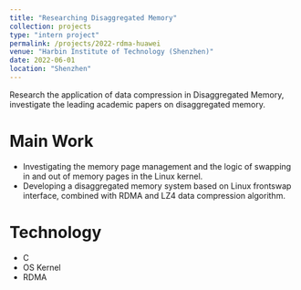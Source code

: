```yaml
---
title: "Researching Disaggregated Memory"
collection: projects
type: "intern project"
permalink: /projects/2022-rdma-huawei
venue: "Harbin Institute of Technology (Shenzhen)"
date: 2022-06-01
location: "Shenzhen"
---
```


Research the application of data compression in Disaggregated Memory, investigate the leading academic papers on disaggregated memory.

Main Work
======
* Investigating the memory page management and the logic of swapping in and out of memory pages in the Linux kernel.
* Developing a disaggregated memory system based on Linux frontswap interface, combined with RDMA and LZ4 data compression algorithm.


Technology
======
* C
* OS Kernel
* RDMA